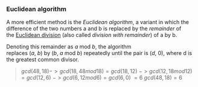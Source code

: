 ### Euclidean algorithm

A more efficient method is the _Euclidean algorithm_, a variant in which the difference of the two numbers a and b is replaced by the _remainder_ of the [Euclidean division](https://en.wikipedia.org/wiki/Euclidean_division "Euclidean division") (also called _division with remainder_) of a by b.

Denoting this remainder as _a_ mod _b_, the algorithm replaces (_a_, _b_) by (_b_, _a_ mod _b_) repeatedly until the pair is (_d_, 0), where d is the greatest common divisor.

>$gcd(48,18) -> gcd(18,48 mod 18) = gcd(18,12)$
> 					$-> gcd(12,18 mod 12)  = gcd(12,6)$
> 					$-> gcd(6,12 mod 6)     = gcd(6,0)$
> 					$= 6$
> $gcd(48,18)  = 6$
> 	 								


